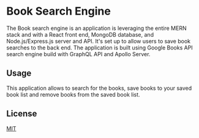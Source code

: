 # Book Search Engine

The Book search engine is an application is leveraging the entire MERN stack and with a React front end, MongoDB database, and Node.js/Express.js server and API. It's set up to allow users to save book searches to the back end. The application is built using Google Books API search engine build with GraphQL API and Apollo Server.




## Usage

This application allows to search for the books, save books to your saved book list and remove books from the saved book list.


## License

[MIT](https://choosealicense.com/licenses/mit/)

